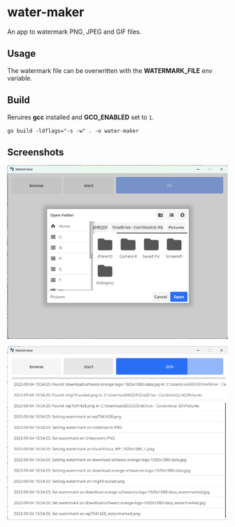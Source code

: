 # water-maker

An app to watermark PNG, JPEG and GIF files. 

## Usage

The watermark file can be overwritten with the **WATERMARK_FILE** env variable.

## Build

Reruires **gcc** installed and **GCO_ENABLED** set to `1`.

```
go build -ldflags="-s -w" . -o water-maker
```

## Screenshots
![select](doc/selection.png)

![progress](doc/progress.png)
